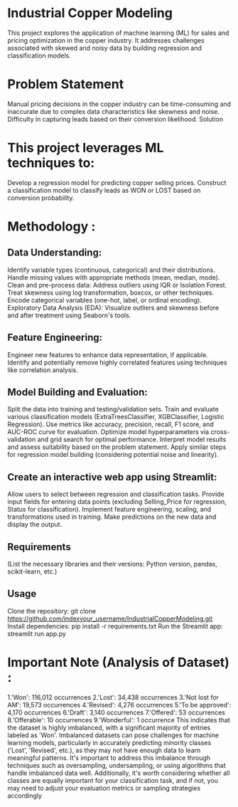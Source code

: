 # Industrial Copper Modeling
This project explores the application of machine learning (ML) for sales and pricing optimization in the copper industry. It addresses challenges associated with skewed and noisy data by building regression and classification models.

# Problem Statement
Manual pricing decisions in the copper industry can be time-consuming and inaccurate due to complex data characteristics like skewness and noise.
Difficulty in capturing leads based on their conversion likelihood.
Solution

# This project leverages ML techniques to:
Develop a regression model for predicting copper selling prices.
Construct a classification model to classify leads as WON or LOST based on conversion probability.

# Methodology : 
## Data Understanding:
Identify variable types (continuous, categorical) and their distributions.
Handle missing values with appropriate methods (mean, median, mode).
Clean and pre-process data:
Address outliers using IQR or Isolation Forest.
Treat skewness using log transformation, boxcox, or other techniques.
Encode categorical variables (one-hot, label, or ordinal encoding).
Exploratory Data Analysis (EDA):
Visualize outliers and skewness before and after treatment using Seaborn's tools.

## Feature Engineering:
Engineer new features to enhance data representation, if applicable.
Identify and potentially remove highly correlated features using techniques like correlation analysis.

## Model Building and Evaluation:
Split the data into training and testing/validation sets.
Train and evaluate various classification models (ExtraTreesClassifier, XGBClassifier, Logistic Regression).
Use metrics like accuracy, precision, recall, F1 score, and AUC-ROC curve for evaluation.
Optimize model hyperparameters via cross-validation and grid search for optimal performance.
Interpret model results and assess suitability based on the problem statement.
Apply similar steps for regression model building (considering potential noise and linearity).

## Create an interactive web app using Streamlit:
Allow users to select between regression and classification tasks.
Provide input fields for entering data points (excluding Selling_Price for regression, Status for classification).
Implement feature engineering, scaling, and transformations used in training.
Make predictions on the new data and display the output.

## Requirements
(List the necessary libraries and their versions: Python version, pandas, scikit-learn, etc.)

## Usage
Clone the repository: git clone https://github.com/indexyour_username/IndustrialCopperModeling.git
Install dependencies: pip install -r requirements.txt
Run the Streamlit app: streamlit run app.py

# Important Note (Analysis of Dataset) :
1.'Won': 116,012 occurrences
2.'Lost': 34,438 occurrences
3.'Not lost for AM': 19,573 occurrences
4.'Revised': 4,276 occurrences
5.'To be approved': 4,170 occurrences
6.'Draft': 3,140 occurrences
7.'Offered': 53 occurrences
8.'Offerable': 10 occurrences
9.'Wonderful': 1 occurrence
This indicates that the dataset is highly imbalanced, with a significant majority of entries labeled as 'Won'. Imbalanced datasets can pose challenges for machine learning models, particularly in accurately predicting minority classes ('Lost', 'Revised', etc.), as they may not have enough data to learn meaningful patterns. It's important to address this imbalance through techniques such as oversampling, undersampling, or using algorithms that handle imbalanced data well. Additionally, it's worth considering whether all classes are equally important for your classification task, and if not, you may need to adjust your evaluation metrics or sampling strategies accordingly
